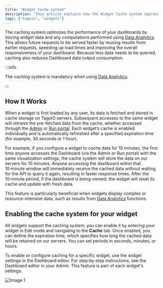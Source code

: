 ```yaml
---
title: "Widget Cache system"
description: "This article explains how the Widget Cache system improves dashboard performance by storing widget data and computed results on TagoIO servers, and how cached data is served and refreshed. It also points to where you can enable caching for individual widgets."
tags: ["tagoio", "widgets"]
---
```

The caching system optimizes the performance of your dashboards by storing widget data and any computations performed using [Data Analytics](/docs/tagoio/widgets/general/data-analytics). This allows future requests to be served faster by reusing results from earlier requests, speeding up load times and improving the overall responsiveness of your dashboard. Because less data needs to be queried, caching also reduces Dashboard data output consumption.

:::info

The caching system is mandatory when using [Data Analytics](/docs/tagoio/widgets/general/data-analytics).

:::

## How It Works

When a widget is first loaded by any user, its data is fetched and stored in cache storage on TagoIO servers. Subsequent accesses to the same widget will retrieve the pre-fetched data from the cache, whether accessed through the [Admin](https://admin.tago.io/) or [Run portal](/docs/tagoio/tagorun). Each widget’s cache is enabled individually and is automatically refreshed after a specified expiration time (for example, 30 seconds or 1 hour).

For example, if you configure a widget to cache data for 10 minutes, the first time anyone accesses the Dashboard (via the Admin or Run portal) with the same visualization settings, the cache system will store the data on our servers for 10 minutes. Anyone accessing the dashboard within that 10‑minute window will immediately receive the cached data without waiting for the API to query it again, resulting in faster response times. After the 10‑minute period, if the dashboard is being viewed, the widget will reset its cache and update with fresh data.

This feature is particularly beneficial when widgets display complex or resource-intensive data, such as results from [Data Analytics](/docs/tagoio/widgets/general/data-analytics) functions.

## Enabling the cache system for your widget

All widgets support the caching system; you can enable it by entering your widget in Edit mode and navigating to the **Cache** tab. Once enabled, you can define the expiration time, which specifies how long the cached data will be retained on our servers. You can set periods in seconds, minutes, or hours.

To enable or configure caching for a specific widget, use the widget settings in the Dashboard editor. For step‑by‑step instructions, see the Dashboard editor in your Admin. This feature is part of each widget's settings.

![Image 1](/docs_imagem/tagoio/external-5850e3a4.png)